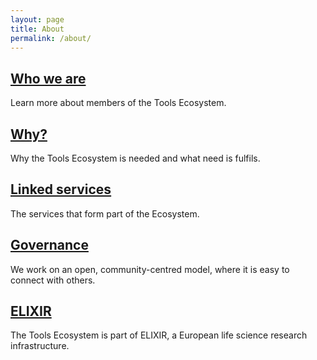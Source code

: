 ```yaml
---
layout: page
title: About
permalink: /about/
---
```


<div class="row row-cols-1 row-cols-md-3 g-5 mb-5 justify-content-center">
    <div class="col">
        <div class="card h-100 rounded-0 hover-shadow">
            <div class="card-body text-center p-4 pb-5">
                <h2 class="card-title mb-3"><a href="who-we-are" class="stretched-link text-decoration-none text-reset">Who we are</a></h2>
                <p class="card-text">Learn more about members of the Tools Ecosystem.</p>
            </div>
        </div>
    </div>
    <div class="col">
        <div class="card h-100 rounded-0 hover-shadow">
            <div class="card-body text-center p-4 pb-5">
                <h2 class="card-title mb-3"><a href="why-needed" class="stretched-link text-decoration-none text-reset">Why?</a></h2>
                <p class="card-text">Why the Tools Ecosystem is needed and what need is fulfils.</p>
            </div>
        </div>
    </div>
    <div class="col">
        <div class="card h-100 rounded-0 hover-shadow">
            <div class="card-body text-center p-4 pb-5">
                <h2 class="card-title mb-3"><a href="linked-services" class="stretched-link text-decoration-none text-reset">Linked services</a></h2>
                <p class="card-text">The services that form part of the Ecosystem.</p>
            </div>
        </div>
    </div>
    <div class="col">
        <div class="card h-100 rounded-0 hover-shadow">
            <div class="card-body text-center p-4 pb-5">
                <h2 class="card-title mb-3"><a href="governance" class="stretched-link text-decoration-none text-reset">Governance</a></h2>
                <p class="card-text">We work on an open, community-centred model, where it is easy to connect with others.</p>
            </div>
        </div>
    </div>
    <div class="col">
        <div class="card h-100 rounded-0 hover-shadow">
            <div class="card-body text-center p-4 pb-5">
                <h2 class="card-title mb-3"><a href="elixir" class="stretched-link text-decoration-none text-reset">ELIXIR</a></h2>
                <p class="card-text">The Tools Ecosystem is part of ELIXIR, a European life science research infrastructure. </p>
            </div>
        </div>
    </div>
</div>